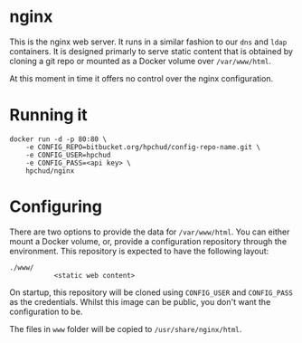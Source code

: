 # nginx

This is the nginx web server. It runs in a similar fashion to our `dns` and `ldap` containers. It is designed primarly to serve static content that is obtained by cloning a git repo or mounted as a Docker volume over `/var/www/html`.

At this moment in time it offers no control over the nginx configuration.

# Running it

```
docker run -d -p 80:80 \
    -e CONFIG_REPO=bitbucket.org/hpchud/config-repo-name.git \
    -e CONFIG_USER=hpchud
    -e CONFIG_PASS=<api key> \
    hpchud/nginx
```

# Configuring

There are two options to provide the data for `/var/www/html`. You can either mount a Docker volume, or, provide a configuration repository through the environment. This repository is expected to have the following layout:

```
./www/
           <static web content>
```

On startup, this repository will be cloned using `CONFIG_USER` and `CONFIG_PASS` as the credentials. Whilst this image can be public, you don't want the configuration to be.

The files in `www` folder will be copied to `/usr/share/nginx/html`.